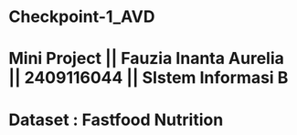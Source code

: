 # Checkpoint-1_AVD
# Mini Project || Fauzia Inanta Aurelia || 2409116044 || SIstem Informasi B
# Dataset : Fastfood Nutrition
